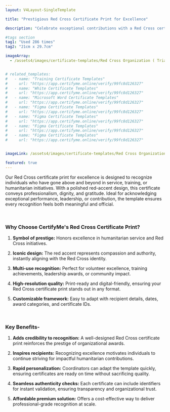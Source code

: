 ```yaml
---
layout: V4Layout-SingleTemplate

title: "Prestigious Red Cross Certificate Print for Excellence"

description: "Celebrate exceptional contributions with a Red Cross certificate print for excellence. Featuring an elegant red-accent layout, this template delivers a professional way to recognize achievement while reflecting the compassion and global trust of the Red Cross."

#tags section
tag1: "Used 286 times"
tag2: "21cm x 29.7cm"

imageArray:
  - /assets4/images/certificate-templates/Red Cross Organization ( Trial ) (3).png


# related_templates:
#   - name: "Training Certificate Templates"
#     url: "https://app.certifyme.online/verify/99fc8d126327"
#   - name: "White Certificate Templates"
#     url: "https://app.certifyme.online/verify/99fc8d126327"
#   - name: "Microsoft Word Certificate Templates"
#     url: "https://app.certifyme.online/verify/99fc8d126327"
#   - name: "Figma Certificate Templates"
#     url: "https://app.certifyme.online/verify/99fc8d126327"  
#   - name: "Figma Certificate Templates"
#     url: "https://app.certifyme.online/verify/99fc8d126327"  
#   - name: "Figma Certificate Templates"
#     url: "https://app.certifyme.online/verify/99fc8d126327"  
#   - name: "Figma Certificate Templates"
#     url: "https://app.certifyme.online/verify/99fc8d126327"        


imageLink: /assets4/images/certificate-templates/Red Cross Organization ( Trial ) (3).png

featured: true
---
```


Our Red Cross certificate print for excellence is designed to recognize individuals who have gone above and beyond in service, training, or humanitarian initiatives. With a polished red-accent design, this certificate conveys professionalism, dignity, and gratitude. Ideal for acknowledging exceptional performance, leadership, or contribution, the template ensures every recognition feels both meaningful and official.

<br>

### Why Choose CertifyMe's Red Cross Certificate Print?

1. **Symbol of prestige:** Honors excellence in humanitarian service and Red Cross initiatives.

1. **Iconic design:** The red accent represents compassion and authority, instantly aligning with the Red Cross identity.

1. **Multi-use recognition:** Perfect for volunteer excellence, training achievements, leadership awards, or community impact.

1. **High-resolution quality:** Print-ready and digital-friendly, ensuring your Red Cross certificate print stands out in any format.

1. **Customizable framework:** Easy to adapt with recipient details, dates, award categories, and certificate IDs.

<br>

### Key Benefits-

1. **Adds credibility to recognition:** A well-designed Red Cross certificate print reinforces the prestige of organizational awards.

1. **Inspires recipients:** Recognizing excellence motivates individuals to continue striving for impactful humanitarian contributions.

1. **Rapid personalization:** Coordinators can adapt the template quickly, ensuring certificates are ready on time without sacrificing quality.

1. **Seamless authenticity checks:** Each certificate can include identifiers for instant validation, ensuring transparency and organizational trust.

1. **Affordable premium solution:** Offers a cost-effective way to deliver professional-grade recognition at scale.
